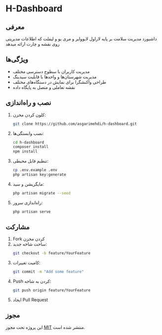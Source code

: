 # H-Dashboard

&#x20; &#x20;

## معرفی

داشبورد مدیریت سلامت بر پایه لاراول لایووایر و مری یو و لیفلت که اطلاعات مدیریتی روی نقشه و چارت ارائه میدهد
## ویژگی‌ها

- مدیریت کاربران با سطوح دسترسی مختلف
- مدیریت شهرستان‌ها و واحدها با قابلیت سیدینگ
- طراحی واکنشگرا برای نمایش در دستگاه‌های مختلف
- نقشه تعاملی و متصل به پایگاه داده

## نصب و راه‌اندازی

1. کلون کردن مخزن:

   ```bash
   git clone https://github.com/asgarimehdi/h-dashboard.git
   ```

2. نصب وابستگی‌ها:

   ```bash
   cd h-dashboard
   composer install
   npm install
   ```

3. تنظیم فایل محیطی:

   ```bash
   cp .env.example .env
   php artisan key:generate
   ```

4. مایگریشن و سید:

   ```bash
   php artisan migrate --seed
   ```

5. راه‌اندازی سرور:

   ```bash
   php artisan serve
   ```


## مشارکت

1. Fork کردن مخزن
2. ساخت شاخه جدید:
   ```bash
   git checkout -b feature/YourFeature
   ```
3. کامیت تغییرات:
   ```bash
   git commit -m "Add some feature"
   ```
4. Push کردن به شاخه:
   ```bash
   git push origin feature/YourFeature
   ```
5. ایجاد Pull Request

## مجوز

این پروژه تحت مجوز [MIT](LICENSE) منتشر شده است.

